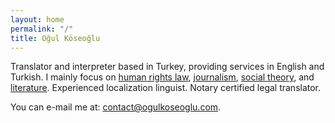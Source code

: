 ```yaml
---
layout: home
permalink: "/"
title: Oğul Köseoğlu
---
```

<style>
p:first-child:first-letter {
  color: #903; 
  initial-letter: 2;
}
</style>

Translator and interpreter based in Turkey, providing services in English and Turkish. I mainly focus on [human rights law](#), [journalism](#), [social theory](#), and [literature](#). Experienced localization linguist. Notary certified legal translator.

You can e-mail me at: [contact@ogulkoseoglu.com](#).
